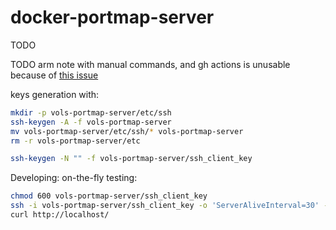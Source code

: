 # docker-portmap-server

TODO

TODO arm note with manual commands, and gh actions is unusable because of [this issue](https://github.community/t/docker-pull-from-public-github-package-registry-fail-with-no-basic-auth-credentials-error/16358)

keys generation with:

```bash
mkdir -p vols-portmap-server/etc/ssh
ssh-keygen -A -f vols-portmap-server
mv vols-portmap-server/etc/ssh/* vols-portmap-server
rm -r vols-portmap-server/etc
```

```bash
ssh-keygen -N "" -f vols-portmap-server/ssh_client_key
```

Developing: on-the-fly testing:
```bash
chmod 600 vols-portmap-server/ssh_client_key
ssh -i vols-portmap-server/ssh_client_key -o 'ServerAliveInterval=30' -o 'ExitOnForwardFailure=yes' portmap@localhost -p 2222 -N -R 8080:example.com:80
curl http://localhost/
```
